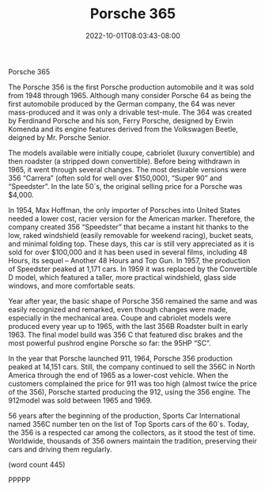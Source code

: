 ﻿---
title: "Porsche 365"
date: 2022-10-01T08:03:43-08:00
description: "Porsche Tips for Web Success"
featured_image: "/images/Porsche.jpg"
tags: ["Porsche"]
---

Porsche 365


The Porsche 356 is the first Porsche production automobile 
and it was sold from 1948 through 1965.  Although many 
consider Porsche 64 as being the first automobile produced 
by the German company, the 64 was never mass-produced 
and it was only a drivable test-mule. The 364 was created by 
Ferdinand Porsche and his son, Ferry Porsche, designed by 
Erwin Komenda and its engine features derived from the 
Volkswagen Beetle, deigned by Mr. Porsche Senior.

The models available were initially coupe, cabriolet (luxury 
convertible) and then roadster (a stripped down convertible).
Before being withdrawn in 1965, it went through several 
changes. The most desirable versions were 356 “Carrera” 
(often sold for well over $150,000), “Super 90” and “Speedster”. 
In the late 50`s, the original selling price for a Porsche was 
$4,000.

In 1954, Max Hoffman, the only importer of Porsches into 
United States needed a lower cost, racier version for the 
American marker. Therefore, the company created 356 
“Speedster” that became a instant hit thanks to the low, raked 
windshield (easily removable for weekend racing), bucket seats, 
and minimal folding top. These days, this car is still very 
appreciated as it is sold for over $100,000 and it has been used 
in several films, including 48 Hours, its sequel – Another 48 
Hours and Top Gun. In 1957, the production of Speedster 
peaked at 1,171 cars. In 1959 it was replaced by the Convertible 
D model, which featured a taller, more practical windshield, 
glass side windows, and more comfortable seats.

Year after year, the basic shape of Porsche 356 remained the 
same and was easily recognized and remarked, even though 
changes were made, especially in the mechanical area. Coupe 
and cabriolet models were produced every year up to 1965, 
with the last 356B Roadster built in early 1963. The final model
build was 356 C that featured disc brakes and the most 
powerful pushrod engine Porsche so far: the 95HP “SC”.

In the year that Porsche launched 911, 1964, Porsche 356 production 
peaked at 14,151 cars. Still, the company continued to sell the 
356C in North America through the end of 1965 as a lower-cost 
vehicle. When the customers complained the price for 911 was 
too high (almost twice the price of the 356), Porsche started 
producing the 912, using the 356 engine. The 912model was 
sold between 1965 and 1969.

56 years after the beginning of the production, Sports Car 
International named 356C number ten on the list of Top Sports 
cars of the 60`s. Today, the 356 is a respected car among the 
collectors, as it stood the test of time. Worldwide, thousands of 
356 owners maintain the tradition, preserving their cars and 
driving them regularly.

(word count 445)

PPPPP

